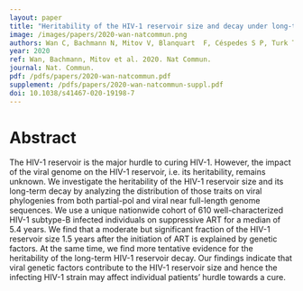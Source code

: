 ```yaml
---
layout: paper
title: "Heritability of the HIV-1 reservoir size and decay under long-term suppressive ART"
image: /images/papers/2020-wan-natcommun.png
authors: Wan C, Bachmann N, Mitov V, Blanquart  F, Céspedes S P, Turk T, Neumann K, Beerenwinkel N, Bogojeska J, Fellay J, Roth V, Böni J, Perreau M, Klimkait T, Yerly S, Battegay M, Walti L, Calmy A, Vernazza P, Bernasconi E, Cavassini M, Metzner K J, Günthard H F, Kouyos R D, & the Swiss HIV Cohort Study
year: 2020
ref: Wan, Bachmann, Mitov et al. 2020. Nat Commun.
journal: Nat. Commun.
pdf: /pdfs/papers/2020-wan-natcommun.pdf
supplement: /pdfs/papers/2020-wan-natcommun-suppl.pdf
doi: 10.1038/s41467-020-19198-7
---
```


# Abstract

The HIV-1 reservoir is the major hurdle to curing HIV-1. However, the impact of the viral genome on the HIV-1 reservoir, i.e. its heritability, remains unknown. We investigate the heritability of the HIV-1 reservoir size and its long-term decay by analyzing the distribution of those traits on viral phylogenies from both partial-pol and viral near full-length genome sequences. We use a unique nationwide cohort of 610 well-characterized HIV-1 subtype-B infected individuals on suppressive ART for a median of 5.4 years. We find that a moderate but significant fraction of the HIV-1 reservoir size 1.5 years after the initiation of ART is explained by genetic factors. At the same time, we find more tentative evidence for the heritability of the long-term HIV-1 reservoir decay. Our findings indicate that viral genetic factors contribute to the HIV-1 reservoir size and hence the infecting HIV-1 strain may affect individual patients’ hurdle towards a cure.